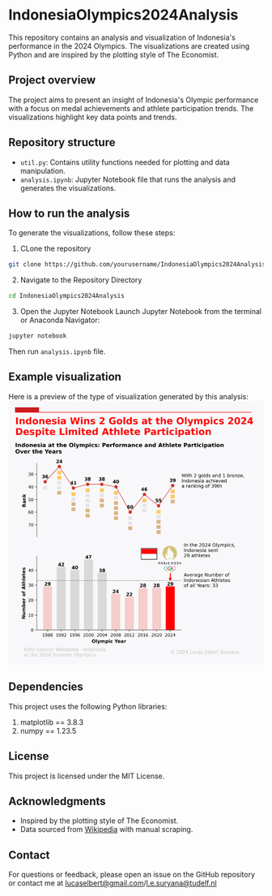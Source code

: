 # IndonesiaOlympics2024Analysis

This repository contains an analysis and visualization of Indonesia's performance in the 2024 Olympics. The visualizations are created using Python and are inspired by the plotting style of The Economist.

## Project overview
The project aims to present an insight of Indonesia's Olympic performance with a focus on medal achievements and athlete participation trends. The visualizations highlight key data points and trends.

## Repository structure
- `util.py`: Contains utility functions needed for plotting and data manipulation.
- `analysis.ipynb`: Jupyter Notebook file that runs the analysis and generates the visualizations.

## How to run the analysis
To generate the visualizations, follow these steps:
1. CLone the repository
```sh
git clone https://github.com/yourusername/IndonesiaOlympics2024Analysis.git
```
2. Navigate to the Repository Directory
```sh
cd IndonesiaOlympics2024Analysis
```
3. Open the Jupyter Notebook
Launch Jupyter Notebook from the terminal or Anaconda Navigator:
```sh
jupyter notebook
```
Then run `analysis.ipynb` file.

## Example visualization
Here is a preview of the type of visualization generated by this analysis:
<img src="indonesia_olimpiade_2024.png" alt="Expected Result" width="600"/>

## Dependencies
This project uses the following Python libraries:
1. matplotlib == 3.8.3
2. numpy == 1.23.5

## License
This project is licensed under the MIT License.

## Acknowledgments
- Inspired by the plotting style of The Economist.
- Data sourced from [Wikipedia](https://en.wikipedia.org/wiki/Indonesia_at_the_2024_Summer_Olympics) with manual scraping.
  
## Contact
For questions or feedback, please open an issue on the GitHub repository or contact me at lucaselbert@gmail.com/l.e.suryana@tudelf.nl
